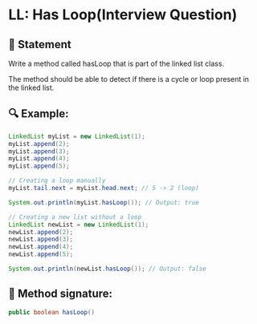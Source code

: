 # LL: Has Loop(Interview Question)

## 📝 Statement
Write a method called hasLoop that is part of the linked list class.

The method should be able to detect if there is a cycle or loop present in the linked list.


## 🔍 Example:

```java
LinkedList myList = new LinkedList(1);
myList.append(2);
myList.append(3);
myList.append(4);
myList.append(5);

// Creating a loop manually
myList.tail.next = myList.head.next; // 5 -> 2 (loop)

System.out.println(myList.hasLoop()); // Output: true

// Creating a new list without a loop
LinkedList newList = new LinkedList(1);
newList.append(2);
newList.append(3);
newList.append(4);
newList.append(5);

System.out.println(newList.hasLoop()); // Output: false

```

## 🚀 Method signature:

```java
public boolean hasLoop()